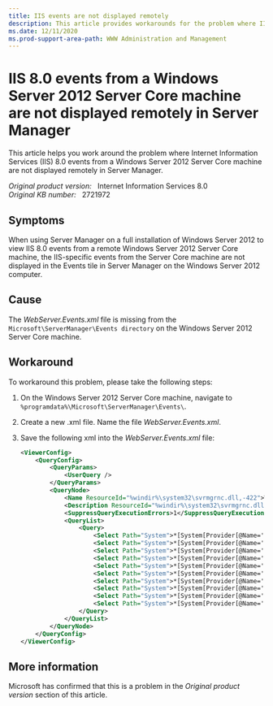 ```yaml
---
title: IIS events are not displayed remotely
description: This article provides workarounds for the problem where IIS 8.0 events from a Windows Server 2012 Server Core machine are not displayed remotely in Server Manager.
ms.date: 12/11/2020
ms.prod-support-area-path: WWW Administration and Management
---
```

# IIS 8.0 events from a Windows Server 2012 Server Core machine are not displayed remotely in Server Manager

This article helps you work around the problem where Internet Information Services (IIS) 8.0 events from a Windows Server 2012 Server Core machine are not displayed remotely in Server Manager.

_Original product version:_ &nbsp; Internet Information Services 8.0  
_Original KB number:_ &nbsp; 2721972

## Symptoms

When using Server Manager on a full installation of Windows Server 2012 to view IIS 8.0 events from a remote Windows Server 2012 Server Core machine, the IIS-specific events from the Server Core machine are not displayed in the Events tile in Server Manager on the Windows Server 2012 computer.

## Cause

The *WebServer.Events.xml* file is missing from the `Microsoft\ServerManager\Events directory` on the Windows Server 2012 Server Core machine.

## Workaround

To workaround this problem, please take the following steps:

1. On the Windows Server 2012 Server Core machine, navigate to  `%programdata%\Microsoft\ServerManager\Events\`.

2. Create a new .xml file. Name the file *WebServer.Events.xml*.

3. Save the following xml into the *WebServer.Events.xml* file:

    ```xml
    <ViewerConfig>
        <QueryConfig>
            <QueryParams>
                <UserQuery />
            </QueryParams>
            <QueryNode>
                <Name ResourceId="%windir%\system32\svrmgrnc.dll,-422">Web Server</Name>
                <Description ResourceId="%windir%\system32\svrmgrnc.dll,-423">System events for Web Server</Description>
                <SuppressQueryExecutionErrors>1</SuppressQueryExecutionErrors>
                <QueryList>
                    <Query>
                        <Select Path="System">*[System[Provider[@Name='Microsoft-Windows-IIS-APPHOSTSVC']]]</Select>
                        <Select Path="System">*[System[Provider[@Name='Microsoft-Windows-IIS-FTP']]]</Select>
                        <Select Path="System">*[System[Provider[@Name='Microsoft-Windows-IIS-IisMetabaseAudit']]]</Select>
                        <Select Path="System">*[System[Provider[@Name='Microsoft-Windows-IIS-IISReset']]]</Select>
                        <Select Path="System">*[System[Provider[@Name='Microsoft-Windows-IIS-W3SVC']]]</Select>
                        <Select Path="System">*[System[Provider[@Name='Microsoft-Windows-IIS-W3SVC-PerfCounters']]]</Select>
                        <Select Path="System">*[System[Provider[@Name='Microsoft-Windows-IIS-W3SVC-WP']]]</Select>
                        <Select Path="System">*[System[Provider[@Name='Microsoft-Windows-IIS-WMSVC']]]</Select>
                        <Select Path="System">*[System[Provider[@Name='Microsoft-Windows-WAS']]]</Select>
                        <Select Path="System">*[System[Provider[@Name='Microsoft-Windows-WAS-ListenerAdapter']]]</Select>
                    </Query>
                </QueryList>
            </QueryNode>
        </QueryConfig>
    </ViewerConfig>
    ```

## More information

Microsoft has confirmed that this is a problem in the *Original product version* section of this article.
